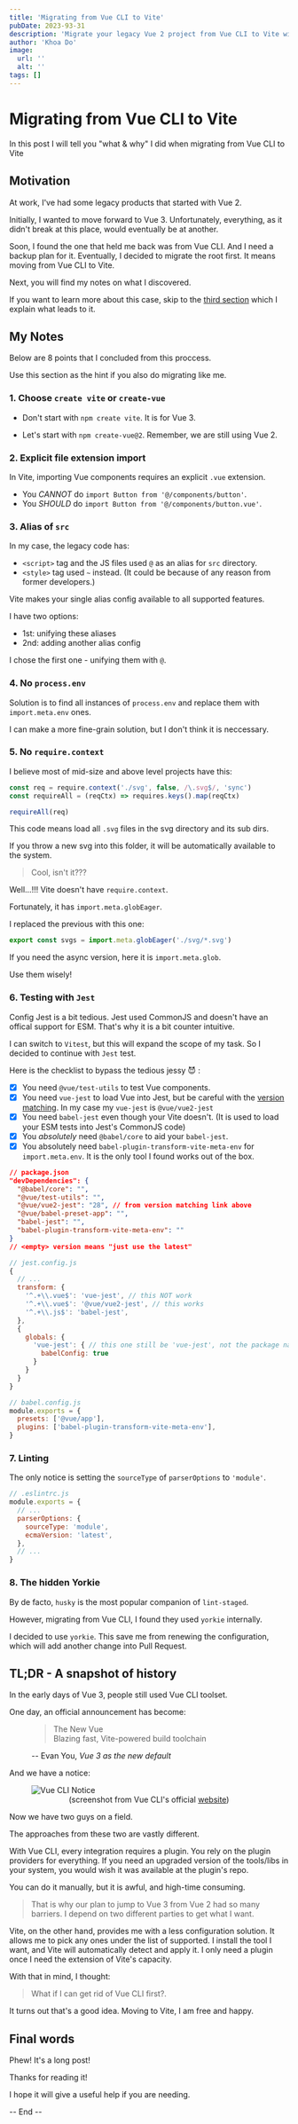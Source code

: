 ```yaml
---
title: 'Migrating from Vue CLI to Vite'
pubDate: 2023-93-31
description: 'Migrate your legacy Vue 2 project from Vue CLI to Vite with ease. Learn from my experience and tips for a smooth transition.'
author: 'Khoa Do'
image:
  url: ''
  alt: ''
tags: []
---
```


# Migrating from Vue CLI to Vite

In this post I will tell you "what & why" I did when migrating from Vue CLI to Vite

## Motivation

At work, I've had some legacy products that started with Vue 2.

Initially, I wanted to move forward to Vue 3. Unfortunately, everything, as it didn't break at this place, would eventually be at another.

Soon, I found the one that held me back was from Vue CLI. And I need a backup plan for it. Eventually, I decided to migrate the root first. It means moving from Vue CLI to Vite.

Next, you will find my notes on what I discovered.

If you want to learn more about this case, skip to the [third section](#tldr---a-snapshot-of-history) which I explain what leads to it.

## My Notes

Below are 8 points that I concluded from this proccess.

Use this section as the hint if you also do migrating like me.

### 1. Choose `create vite` or `create-vue`

- Don't start with `npm create vite`. It is for Vue 3.

- Let's start with `npm create-vue@2`. Remember, we are still using Vue 2.

### 2. Explicit file extension import

In Vite, importing Vue components requires an explicit `.vue` extension.

- You _CANNOT_ do `import Button from '@/components/button'`.
- You _SHOULD_ do `import Button from '@/components/button.vue'`.

### 3. Alias of `src`

In my case, the legacy code has:

- `<script>` tag and the JS files used `@` as an alias for `src` directory.
- `<style>` tag used `~` instead. (It could be because of any reason from former developers.)

Vite makes your single alias config available to all supported features.

I have two options:

- 1st: unifying these aliases
- 2nd: adding another alias config

I chose the first one - unifying them with `@`.

### 4. No `process.env`

Solution is to find all instances of `process.env` and replace them with `import.meta.env` ones.

I can make a more fine-grain solution, but I don't think it is neccessary.

### 5. No `require.context`

I believe most of mid-size and above level projects have this:

```javascript
const req = require.context('./svg', false, /\.svg$/, 'sync')
const requireAll = (reqCtx) => requires.keys().map(reqCtx)

requireAll(req)
```

This code means load all `.svg` files in the svg directory and its sub dirs.

If you throw a new svg into this folder, it will be automatically available to the system.

> Cool, isn't it???

Well...!!! Vite doesn't have `require.context`.

Fortunately, it has `import.meta.globEager`.

I replaced the previous with this one:

```javascript
export const svgs = import.meta.globEager('./svg/*.svg')
```

If you need the async version, here it is `import.meta.glob`.

Use them wisely!

### 6. Testing with `Jest`

Config Jest is a bit tedious. Jest used CommonJS and doesn't have an offical support for ESM. That's why it is a bit counter intuitive.

I can switch to `Vitest`, but this will expand the scope of my task.
So I decided to continue with `Jest` test.

Here is the checklist to bypass the tedious jessy 😈 :

- [x] You need `@vue/test-utils` to test Vue components.
- [x] You need `vue-jest` to load Vue into Jest,
      but be careful with the [version matching](https://github.com/vuejs/vue-jest#user-content-installation).
      In my case my `vue-jest` is `@vue/vue2-jest`
- [x] You need `babel-jest` even though your Vite doesn't.
      (It is used to load your ESM tests into Jest's CommonJS code)
- [x] You _absolutely_ need `@babel/core` to aid your `babel-jest`.
- [x] You absolutely need `babel-plugin-transform-vite-meta-env` for `import.meta.env`. It is the only tool I found works out of the box.

```json
// package.json
"devDependencies": {
  "@babel/core": "",
  "@vue/test-utils": "",
  "@vue/vue2-jest": "28", // from version matching link above
  "@vue/babel-preset-app": "",
  "babel-jest": "",
  "babel-plugin-transform-vite-meta-env": ""
}
// <empty> version means "just use the latest"
```

```javascript
// jest.config.js
{
  // ...
  transform: {
    '^.+\\.vue$': 'vue-jest', // this NOT work
    '^.+\\.vue$': '@vue/vue2-jest', // this works
    '^.+\\.js$': 'babel-jest',
  },
  {
    globals: {
      'vue-jest': { // this one still be 'vue-jest', not the package name
        babelConfig: true
      }
    }
  }
}
```

```javascript
// babel.config.js
module.exports = {
  presets: ['@vue/app'],
  plugins: ['babel-plugin-transform-vite-meta-env'],
}
```

### 7. Linting

The only notice is setting the `sourceType` of `parserOptions` to `'module'`.

```javascript
// .eslintrc.js
module.exports = {
  // ...
  parserOptions: {
    sourceType: 'module',
    ecmaVersion: 'latest',
  },
  // ...
}
```

### 8. The hidden Yorkie

By de facto, `husky` is the most popular companion of `lint-staged`.

However, migrating from Vue CLI, I found they used `yorkie` internally.

I decided to use `yorkie`. This save me from renewing the configuration, which will add another change into Pull Request.

## TL;DR - A snapshot of history

In the early days of Vue 3, people still used Vue CLI toolset.

One day, an official announcement has become:

<figure>
    <blockquote cite="https://blog.vuejs.org/posts/vue-3-as-the-new-default">
        The New Vue</br>
        Blazing fast, Vite-powered build toolchain
    </blockquote>
    <figcaption>-- Evan You, <cite>Vue 3 as the new default</cite></figcaption>
</figure>

And we have a notice:

<figure>
    <img src="https://ik.imagekit.io/hpb/vue-cli-maintenance-mode.jpg?updatedAt=1680314542890" alt="Vue CLI Notice" />
    <figcaption align="center">(screenshot from Vue CLI's official <a href="https://cli.vuejs.org/">website</a>)</figcaption>
</figure>

Now we have two guys on a field.

The approaches from these two are vastly different.

With Vue CLI, every integration requires a plugin. You rely on the plugin providers for everything. If you need an upgraded version of the tools/libs in your system, you would wish it was available at the plugin's repo.

You can do it manually, but it is awful, and high-time consuming.

> That is why our plan to jump to Vue 3 from Vue 2 had so many barriers. I depend on two different parties to get what I want.

Vite, on the other hand, provides me with a less configuration solution. It allows me to pick any ones under the list of supported. I install the tool I want, and Vite will automatically detect and apply it. I only need a plugin once I need the extension of Vite's capacity.

With that in mind, I thought:

> What if I can get rid of Vue CLI first?.

It turns out that's a good idea. Moving to Vite, I am free and happy.

## Final words

Phew! It's a long post!

Thanks for reading it!

I hope it will give a useful help if you are needing.

-- End --
